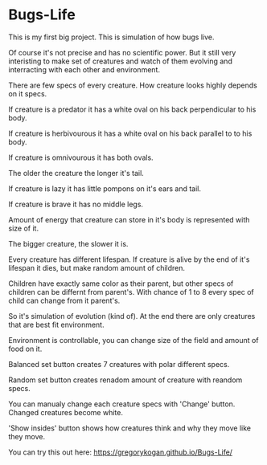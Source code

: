 # Bugs-Life

This is my first big project.
This is simulation of how bugs live.

Of course it's not precise and has no scientific power.
But it still very interisting to make set of creatures and watch of them evolving and interracting with each other
and environment.

There are few specs of every creature. How creature looks highly depends on it specs.

If creature is a predator it has a white oval on his back perpendicular to his body.

If creature is herbivourous it has a white oval on his back parallel to to his body.

If creature is omnivourous it has both ovals.

The older the creature the longer it's tail.

If creature is lazy it has little pompons on it's ears and tail.

If creature is brave it has no middle legs.

Amount of energy that creature can store in it's body is represented with size of it.

The bigger creature, the slower it is.

Every creature has different lifespan. If creature is alive by the end of it's lifespan
it dies, but make random amount of children.

Children have exactly same color as their parent, but other specs of children can be differnt from parent's.
With chance of 1 to 8 every spec of child can change from it parent's.

So it's simulation of evolution (kind of). At the end there are only creatures that are best fit environment.

Environment is controllable, you can change size of the field and amount of food on it.

Balanced set button creates 7 creatures with polar different specs.

Random set button creates renadom amount of creature with reandom specs.

You can manualy change each creature specs with 'Change' button.
Changed creatures become white.

'Show insides' button shows how creatures think and why they move like they move.

You can try this out here: https://gregorykogan.github.io/Bugs-Life/
